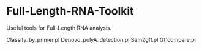 # Full-Length-RNA-Toolkit
Useful tools for Full-Length RNA analysis.

Classify_by_primer.pl
Denovo_polyA_detection.pl
Sam2gff.pl
Gffcompare.pl
